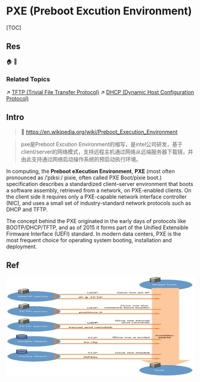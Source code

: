 # PXE (Preboot Excution Environment)

[TOC]



## Res
🏠 
🚧 


### Related Topics
↗ [TFTP (Trivial File Transfer Protocol)](../../../../../../🏎️%20Computer%20Networking%20and%20Communication/📌%20Computer%20Networking%20Basics/0x01%20Application%20Layer/File%20Transferring/FTP%20(File%20Transfer%20Protocol)/TFTP%20(Trivial%20File%20Transfer%20Protocol).md)
↗ [DHCP (Dynamic Host Configuration Protocol)](../../../../../../🏎️%20Computer%20Networking%20and%20Communication/📌%20Computer%20Networking%20Basics/0x01%20Application%20Layer/🚔%20Network%20Managements%20&%20Standards/DHCP%20(Dynamic%20Host%20Configuration%20Protocol)/DHCP%20(Dynamic%20Host%20Configuration%20Protocol).md)



## Intro
> 🔗 https://en.wikipedia.org/wiki/Preboot_Execution_Environment

 > pxe是Preboot Excution Environment的缩写，是intel公司研发，基于client/server的网络模式，支持远程主机通过网络从远端服务器下载镜，并由此支持通过网络启动操作系统的预启动执行环境。
 
In computing, the **Preboot eXecution Environment**, **PXE** (most often pronounced as /ˈpɪksiː/ pixie, often called PXE Boot/pixie boot.) specification describes a standardized client–server environment that boots a software assembly, retrieved from a network, on PXE-enabled clients. On the client side it requires only a PXE-capable network interface controller (NIC), and uses a small set of industry-standard network protocols such as DHCP and TFTP.

The concept behind the PXE originated in the early days of protocols like BOOTP/DHCP/TFTP, and as of 2015 it forms part of the Unified Extensible Firmware Interface (UEFI) standard. In modern data centers, PXE is the most frequent choice for operating system booting, installation and deployment.



## Ref
[Linux系统自动化安装之pxe实现 | cnblog]: https://www.cnblogs.com/qiuhom-1874/p/11789583.html

![](../../../../../../../../Assets/Pics/Pasted%20image%2020240313214336.png)